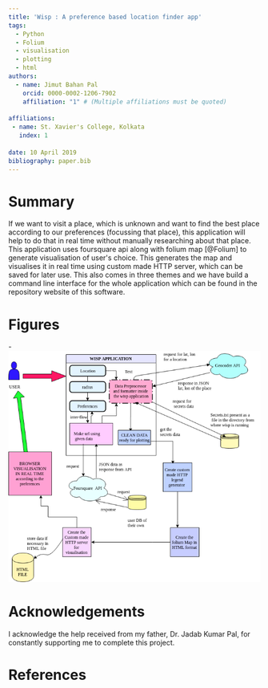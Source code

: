 ```yaml
---
title: 'Wisp : A preference based location finder app'
tags:
  - Python
  - Folium
  - visualisation
  - plotting
  - html
authors:
  - name: Jimut Bahan Pal
    orcid: 0000-0002-1206-7902
    affiliation: "1" # (Multiple affiliations must be quoted)
  
affiliations:
 - name: St. Xavier's College, Kolkata
   index: 1

date: 10 April 2019
bibliography: paper.bib
---
```


# Summary

If we want to visit a place, which is unknown and want to find the best place according to our preferences (focussing that place), this application will help to do that in real time without manually researching about that place. This application uses foursquare api along with folium map [@Folium] to generate visualisation of user's choice. This generates the map and visualises it in real time using custom made HTTP server, which can be saved for later use. This also comes in three themes and we have build a command line interface for the whole application which can be found in the repository website of this software.



# Figures

-![The internal model of wisp](wisp_model.png)

# Acknowledgements

I acknowledge the help received from my father, Dr. Jadab Kumar Pal, for constantly supporting me to complete this project.

# References
